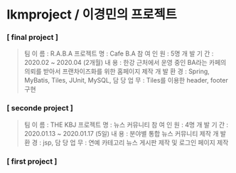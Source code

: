 # lkmproject / 이경민의 프로젝트

### [ final project ]
>팀    이 름 : R.A.B.A
>프로젝트 명 : Cafe B.A
>참 여 인 원 : 5명
>개 발 기 간 : 2020.02 ~ 2020.04 (2개월)
>내       용 : 한강 근처에서 운영 중인 BA라는 카페의 의뢰를 받아서 프랜차이즈화를 위한 홈페이지 제작
>개 발 환 경 : Spring, MyBatis, Tiles, JUnit, MySQL, 
>담 당 업 무 : Tiles를 이용한 header, footer 구현


### [ seconde project ]
>팀    이 름 : THE KBJ
>프로젝트 명 : 뉴스 커뮤니티
>참 여 인 원 : 4명
>개 발 기 간 : 2020.01.13 ~ 2020.01.17 (5일)
>내       용 : 분야별 통합 뉴스 커뮤니티 제작 
>개 발 환 경 : jsp, 
>담 당 업 무 : 연예 카테고리 뉴스 게시판 제작 및 로그인 페이지 제작 


### [ first project ]
